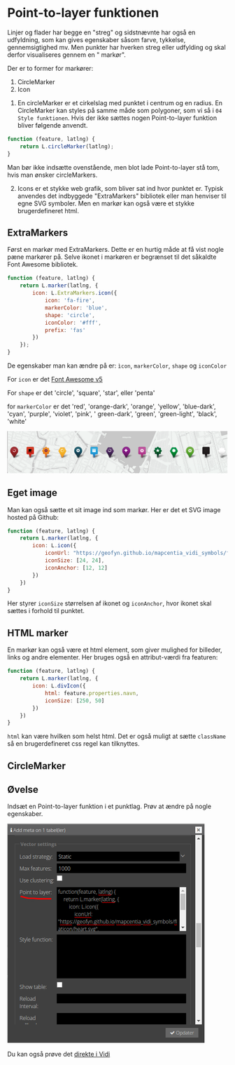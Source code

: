 # Point-to-layer funktionen

Linjer og flader har begge en "streg" og sidstnævnte har også en udfyldning, som kan gives egenskaber såsom farve,
tykkelse, gennemsigtighed mv. Men punkter har hverken streg eller udfylding og skal derfor visualiseres gennem en "
markør".

Der er to former for markører:

1. CircleMarker
2. Icon

1) En circleMarker er et cirkelslag med punktet i centrum og en radius. En CircleMarker kan styles på samme måde som
   polygoner, som vi så i `04 Style funktionen`. Hvis der ikke sættes nogen Point-to-layer funktion bliver følgende
   anvendt.

```javascript
function (feature, latlng) {
    return L.circleMarker(latlng);
}
```

Man bør ikke indsætte ovenstående, men blot lade Point-to-layer stå tom, hvis man ønsker circleMarkers.

2) Icons er et stykke web grafik, som bliver sat ind hvor punktet er. Typisk anvendes det indbyggede "ExtraMarkers"
   bibliotek eller man henviser til egne SVG symboler. Men en markør kan også være et stykke brugerdefineret html.

## ExtraMarkers

Først en markør med ExtraMarkers. Dette er en hurtig måde at få vist nogle pæne markører på. Selve ikonet i markøren er
begrænset til det såkaldte Font Awesome bibliotek.

```javascript
function (feature, latlng) {
    return L.marker(latlng, {
        icon: L.ExtraMarkers.icon({
            icon: 'fa-fire',
            markerColor: 'blue',
            shape: 'circle',
            iconColor: '#fff',
            prefix: 'fas'
        })
    });
}
```

De egenskaber man kan ændre på er: `ìcon`, `markerColor`, `shape` og `iconColor`

For `icon` er det [Font Awesome v5](https://fontawesome.com/v5/search?o=r&m=free)

For `shape` er det 'circle', 'square', 'star', eller 'penta'

for `markerColor` er det 'red', 'orange-dark', 'orange', 'yellow', 'blue-dark', 'cyan', 'purple', 'violet', 'pink', '
green-dark', 'green', 'green-light', 'black', 'white'

![ExtraMarkers](../assets/awesome-markers.png)

## Eget image

Man kan også sætte et sit image ind som markør. Her er det et SVG image hosted på Github:

```javascript
function (feature, latlng) {
    return L.marker(latlng, {
        icon: L.icon({
            iconUrl: "https://geofyn.github.io/mapcentia_vidi_symbols/flaticon/heart.svg",
            iconSize: [24, 24],
            iconAnchor: [12, 12]
        })
    })
}
```

Her styrer `iconSize` størrelsen af ikonet og `iconAnchor`, hvor ikonet skal sættes i forhold til punktet.

## HTML marker

En markør kan også være et html element, som giver mulighed for billeder, links og andre elementer. Her bruges også en
attribut-værdi fra featuren:

```javascript
function (feature, latlng) {
    return L.marker(latlng, {
        icon: L.divIcon({
            html: feature.properties.navn,
            iconSize: [250, 50]
        })
    })
}
```

`html` kan være hvilken som helst html. Det er også muligt at sætte `className` så en brugerdefineret css regel kan
tilknyttes.

## CircleMarker

## Øvelse

Indsæt en Point-to-layer funktion i et punktlag. Prøv at ændre på nogle egenskaber.

![Point-to-layer](../assets/point-to-layer.png)

Du kan også prøve det [direkte i Vidi](https://vidi.swarm.gc2.io/app/demo/workshop/)

